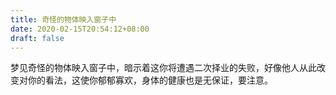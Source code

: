 ```yaml
---
title: 奇怪的物体映入窗子中
date: 2020-02-15T20:54:12+08:00
draft: false
---
```


梦见奇怪的物体映入窗子中，暗示着这你将遭遇二次择业的失败，好像他人从此改变对你的看法，这使你郁郁寡欢，身体的健康也是无保证，要注意。<br>
